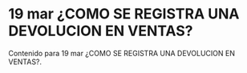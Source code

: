 # 19 mar  ¿COMO SE REGISTRA UNA DEVOLUCION EN VENTAS?

Contenido para 19 mar  ¿COMO SE REGISTRA UNA DEVOLUCION EN VENTAS?.